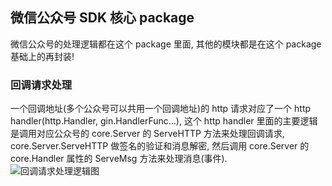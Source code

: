 ## 微信公众号 SDK 核心 package
微信公众号的处理逻辑都在这个 package 里面, 其他的模块都是在这个 package 基础上的再封装!

### 回调请求处理
一个回调地址(多个公众号可以共用一个回调地址)的 http 请求对应了一个 http handler(http.Handler, gin.HandlerFunc…), 
这个 http handler 里面的主要逻辑是调用对应公众号的 core.Server 的 ServeHTTP 方法来处理回调请求, 
core.Server.ServeHTTP 做签名的验证和消息解密, 然后调用 core.Server 的 core.Handler 属性的 ServeMsg 方法来处理消息(事件).  
![回调请求处理逻辑图](https://github.com/bububa/wechat/blob/v2/mp/core/callback20160118.png)
